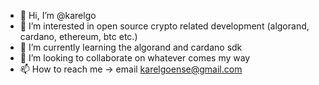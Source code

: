 - 👋 Hi, I’m @karelgo
- 👀 I’m interested in open source crypto related development (algorand, cardano, ethereum, btc etc.)
- 🌱 I’m currently learning the algorand and cardano sdk
- 💞️ I’m looking to collaborate on whatever comes my way
- 📫 How to reach me -> email karelgoense@gmail.com

<!---
karelgo/karelgo is a ✨ special ✨ repository because its `README.md` (this file) appears on your GitHub profile.
You can click the Preview link to take a look at your changes.
--->
